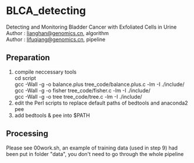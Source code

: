 # BLCA_detecting
Detecting and Monitoring Bladder Cancer with Exfoliated Cells in Urine<br />
Author : lianghan@genomics.cn,  algorithm<br />
Author : lifuqiang@genomics.cn, pipeline<br />

## Preparation
1. compile neccessary tools <br />
cd script <br />
gcc -Wall -g -o balance.plus tree_code/balance.plus.c -lm -I ./include/ <br />
gcc -Wall -g -o fisher tree_code/fisher.c -lm -I ./include/ <br />
gcc -Wall -g -o tree tree_code/tree.c -lm -I ./include/ <br />
2. edit the Perl scripts to replace default paths of bedtools and anaconda2 pee <br />
3. add bedtools & pee into $PATH

## Processing
Please see 00work.sh, an example of training data (used in step 9) had been put in folder "data", you don't need to go through the whole pipeline

